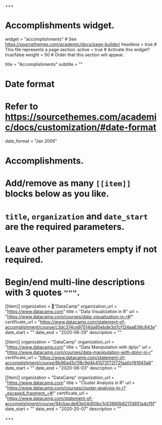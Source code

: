 +++
# Accomplishments widget.
widget = "accomplishments"  # See https://sourcethemes.com/academic/docs/page-builder/
headless = true  # This file represents a page section.
active = true  # Activate this widget? true/false
weight = 50  # Order that this section will appear.

title = "Accomplish&shy;ments"
subtitle = ""

# Date format
#   Refer to https://sourcethemes.com/academic/docs/customization/#date-format
date_format = "Jan 2006"

# Accomplishments.
#   Add/remove as many `[[item]]` blocks below as you like.
#   `title`, `organization` and `date_start` are the required parameters.
#   Leave other parameters empty if not required.
#   Begin/end multi-line descriptions with 3 quotes `"""`.

[[item]]
  organization = "ِDataCamp"
  organization_url = "https://www.datacamp.com"
  title = "Data Visualization in R"
  url = "https://www.datacamp.com/courses/data-visualization-in-r#!"
  certificate_url = "https://www.datacamp.com/statement-of-accomplishment/course/c3dc374ce97514da85ebde3d7cf124aa638c843e"
  date_start = ""
  date_end = "2020-06-29"
  description = ""

[[item]]
  organization = "DataCamp"
  organization_url = "https://www.datacamp.com"
  title = "Data Manipulation with dplyr"
  url = "https://www.datacamp.com/courses/data-manipulation-with-dplyr-in-r"
  certificate_url = "https://www.datacamp.com/statement-of-accomplishment/course/6b96ad3c118c9d4b41072f72f72faa0cf91943a6"
  date_start = ""
  date_end = "2020-06-03"
  description = ""
  
[[item]]
  organization = "DataCamp"
  organization_url = "https://www.datacamp.com"
  title = "Cluster Analysis in R"
  url = "https://www.datacamp.com/courses/cluster-analysis-in-r?_escaped_fragment_=#!"
  certificate_url = "https://www.datacamp.com/statement-of-accomplishment/course/94cbacde63e04d00bc1c63860b6217d951a4cf5f"
  date_start = ""
  date_end = "2020-20-07"
  description = ""

+++
